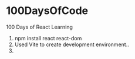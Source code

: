 # 100DaysOfCode
100 Days of React Learning


1) npm install react react-dom
2) Used Vite to create development environment..
3) 
